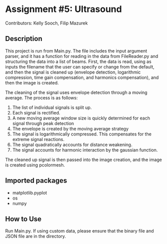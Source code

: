 Assignment #5: Ultrasound
=========================

Contributors: Kelly Sooch, Filip Mazurek

Description
-----------
This project is run from Main.py. The file includes the input argument parser, and it has a function for reading
in the data from FileReader.py and structuring the data into a list of beams. First, the data is read,
using as inputs the filename that the user can specify or change from the default, and then the signal is
cleaned up (envelope detection, logarithmic compression, time gain compensation, and harmonics compensation),
and then the image is created.

The cleaning of the signal uses envelope detection through a moving average. The process is as follows:
1. The list of individual signals is split up.
2. Each signal is rectified.
3. A new moving average window size is quickly determined for each signal through peak detection
4. The envelope is created by the moving average strategy
5. The signal is logarithmically compressed. This compensates for the extreme signal reactions.
6. The signal quadratically accounts for distance weakening.
7. The signal accounts for harmonic interaction by the gaussian function.

The cleaned up signal is then passed into the image creation, and the image is created using pcolormesh.

Imported packages
-----------------
- matplotlib.pyplot
- os
- numpy

How to Use
----------
Run Main.py. If using custom data, please ensure that the binary file and JSON file are in the directory.
